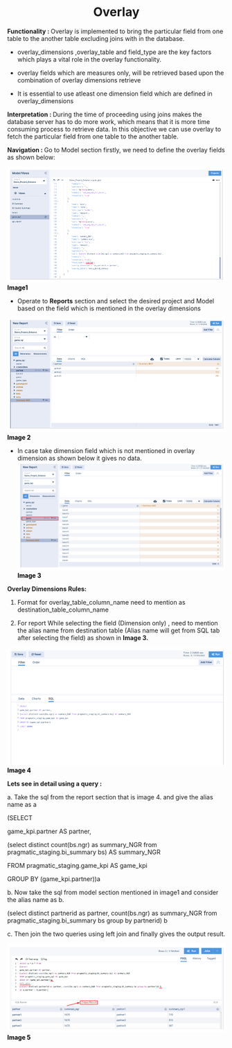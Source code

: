 <h1><center>Overlay</center> </h1>

  

<b> Functionality :  </b> Overlay is implemented to bring the particular field from one table to the another table excluding joins with in the database.

  

-   overlay_dimensions ,overlay_table and field_type are the key factors which plays a vital role in the overlay functionality.
    

-   overlay fields which are measures only, will be retrieved based upon the combination of overlay dimensions retrieve
    

  

-   It is essential to use atleast one dimension field which are defined in overlay_dimensions
    

<b> Interpretation :  </b> During the time of proceeding using joins makes the database server has to do more work, which means that it is more time consuming process to retrieve data. In this objective we can use overlay to fetch the particular field from one table to the another table.

  
<b> Navigation :  </b> Go to Model section firstly, we need to define the overlay fields as shown below:

![enter image description here](https://github.com/surifirstpin/AcuBI_Technical_Documents/blob/master/images/O1.png?raw=true)<b><font color = "Black" >Image1 </font></b>

  

-   Operate to **Reports** section and select the desired project and Model based on the field which is mentioned in the overlay dimensions

![enter image description here](https://github.com/surifirstpin/AcuBI_Technical_Documents/blob/master/images/O2.png?raw=true)
<b><font color = "Black" >Image 2 </font></b>

-   In case take dimension field which is not mentioned in overlay dimension as shown below it gives no data.
![enter image description here](https://github.com/surifirstpin/AcuBI_Technical_Documents/blob/master/images/O3.png?raw=true)
<b><font color = "Black" >Image 3</font></b>


<b>Overlay Dimensions Rules:</b>

  

1. Format for overlay_table_column_name need to mention as destination_table_column_name

  

  

  

  

2. For report While selecting the field (Dimension only) , need to mention the alias name from destination table (Alias name will get from SQL tab after selecting the field) as shown in **Image 3.**













![enter image description here](https://github.com/surifirstpin/AcuBI_Technical_Documents/blob/master/images/O4.png?raw=true)
<b><font color = "Black" >Image 4 </font></b>



<b>Lets see in detail using a query :</b>

  

a. Take the sql from the report section that is image 4. and give the alias name as a

  

(SELECT

game_kpi.partner AS partner,

(select distinct count(bs.ngr) as summary_NGR from pragmatic_staging.bi_summary bs) AS summary_NGR

FROM pragmatic_staging.game_kpi AS game_kpi

GROUP BY (game_kpi.partner))a

  

b. Now take the sql from model section mentioned in image1 and consider the alias name as b.

  

(select distinct partnerid as partner, count(bs.ngr) as summary_NGR from pragmatic_staging.bi_summary bs group by partnerid) b

  

c. Then join the two queries using left join and finally gives the output result.









![enter image description here](https://github.com/surifirstpin/AcuBI_Technical_Documents/blob/master/images/O5.png?raw=true)
<b><font color = "Black" >Image 5 </font></b>
<!--stackedit_data:
eyJoaXN0b3J5IjpbLTExMTA5MzQ3MjUsMTAwNzk5NTg5MiwtMT
g3MDkzMzQ1MSwxNjM3ODg3MjIxLC0yMTA4ODE0NiwtMTM4MjQ2
MzQ1OV19
-->